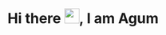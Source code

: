 # Hi there <img src="https://raw.githubusercontent.com/MartinHeinz/MartinHeinz/master/wave.gif" width="30px">, I am Agum
